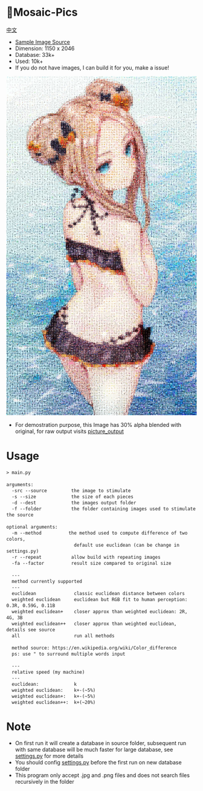 # :white_square_button:Mosaic-Pics
[中文](https://github.com/Redcxx/Mosaic-Pics/blob/master/README.cn.md)
-  [Sample Image Source](https://twitter.com/sukemyon_443/status/1030028596339822594)
-  Dimension: 1150 x 2046
-  Database: 33k+
-  Used: 10k+
- If you do not have images, I can build it for you, make a issue!

![sample image](https://github.com/Redcxx/Mosaic-Pics/blob/master/picture_output/euclidean/picture_0.7.jpg)
- For demostration purpose, this Image has 30% alpha blended with original, for raw output visits [picture_output](https://github.com/Redcxx/Mosaic-Pics/tree/master/picture_output)

# Usage
```
> main.py

arguments:
  -src --source         the image to stimulate
  -s --size             the size of each pieces
  -d --dest             the images output folder
  -f --folder           the folder containing images used to stimulate the source

optional arguments:
  -m --method          the method used to compute difference of two colors,
                         default use euclidean (can be change in settings.py)
  -r --repeat           allow build with repeating images
  -fa --factor          result size compared to original size

  ---
  method currently supported
  ---
  euclidean              classic euclidean distance between colors
  weighted euclidean     euclidean but RGB fit to human perception: 0.3R, 0.59G, 0.11B
  weighted euclidean+    closer approx than weighted euclidean: 2R, 4G, 3B
  weighted euclidean++   closer approx than weighted euclidean, details see source
  all                    run all methods

  method source: https://en.wikipedia.org/wiki/Color_difference
  ps: use " to surround multiple words input

  ---
  relative speed (my machine)
  ---
  euclidean:             k
  weighted euclidean:    k+-(~5%)
  weighted euclidean+:   k+-(~5%)
  weighted euclidean++:  k+(~20%)

```
# Note
- On first run it will create a database in source folder, subsequent run with same database will be much faster for large database, see [settings.py](https://github.com/Redcxx/Mosaic-Pics/blob/master/settings.py) for more details
- You should config [settings.py](https://github.com/Redcxx/Mosaic-Pics/blob/master/settings.py) before the first run on new database folder
- This program only accept .jpg and .png files and does not search files recursively in the folder
